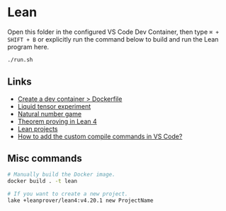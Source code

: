 # Lean

Open this folder in the configured VS Code Dev Container, then type
`⌘ + SHIFT + B` or explicitly run the command below to build and run the Lean program
here.

``` bash
./run.sh
```

## Links

- [Create a dev container &gt; Dockerfile](https://code.visualstudio.com/docs/devcontainers/create-dev-container#_dockerfile)
- [Liquid tensor experiment](https://xenaproject.wordpress.com/2020/12/05/liquid-tensor-experiment/)
- [Natural number game](https://adam.math.hhu.de/#/g/leanprover-community/nng4)
- [Theorem proving in Lean 4](https://lean-lang.org/theorem_proving_in_lean4/title_page.html)
- [Lean projects](https://leanprover-community.github.io/install/project.html)
- [How to add the custom compile commands in VS Code?](https://stackoverflow.com/a/71747570)

## Misc commands

``` bash
# Manually build the Docker image.
docker build . -t lean

# If you want to create a new project.
lake +leanprover/lean4:v4.20.1 new ProjectName
```
